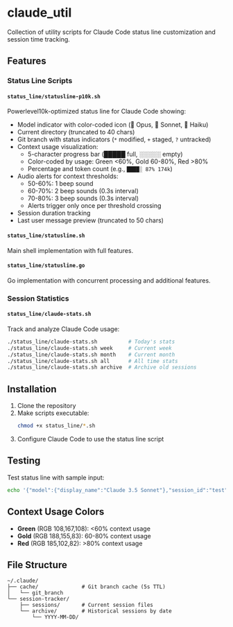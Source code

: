 # claude_util

Collection of utility scripts for Claude Code status line customization and session time tracking.

## Features

### Status Line Scripts

#### `status_line/statusline-p10k.sh`
Powerlevel10k-optimized status line for Claude Code showing:
- Model indicator with color-coded icon (💛 Opus, 💠 Sonnet, 🌸 Haiku)
- Current directory (truncated to 40 chars)
- Git branch with status indicators (`*` modified, `+` staged, `?` untracked)
- Context usage visualization:
  - 5-character progress bar (█████ full, ░░░░░ empty)
  - Color-coded by usage: Green <60%, Gold 60-80%, Red >80%
  - Percentage and token count (e.g., `████░ 87% 174k`)
- Audio alerts for context thresholds:
  - 50-60%: 1 beep sound
  - 60-70%: 2 beep sounds (0.3s interval)
  - 70-80%: 3 beep sounds (0.3s interval)
  - Alerts trigger only once per threshold crossing
- Session duration tracking
- Last user message preview (truncated to 50 chars)

#### `status_line/statusline.sh`
Main shell implementation with full features.

#### `status_line/statusline.go`
Go implementation with concurrent processing and additional features.

### Session Statistics

#### `status_line/claude-stats.sh`
Track and analyze Claude Code usage:
```bash
./status_line/claude-stats.sh          # Today's stats
./status_line/claude-stats.sh week     # Current week
./status_line/claude-stats.sh month    # Current month
./status_line/claude-stats.sh all      # All time stats
./status_line/claude-stats.sh archive  # Archive old sessions
```

## Installation

1. Clone the repository
2. Make scripts executable:
   ```bash
   chmod +x status_line/*.sh
   ```
3. Configure Claude Code to use the status line script

## Testing

Test status line with sample input:
```bash
echo '{"model":{"display_name":"Claude 3.5 Sonnet"},"session_id":"test","workspace":{"current_dir":"'$(pwd)'"}}' | ./status_line/statusline-p10k.sh
```

## Context Usage Colors

- **Green** (RGB 108,167,108): <60% context usage
- **Gold** (RGB 188,155,83): 60-80% context usage
- **Red** (RGB 185,102,82): >80% context usage

## File Structure

```
~/.claude/
├── cache/              # Git branch cache (5s TTL)
│   └── git_branch
└── session-tracker/
    ├── sessions/       # Current session files
    └── archive/        # Historical sessions by date
        └── YYYY-MM-DD/
```